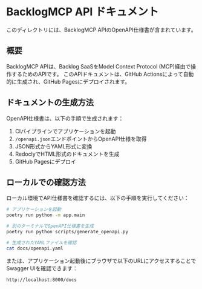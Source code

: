 # BacklogMCP API ドキュメント

このディレクトリには、BacklogMCP APIのOpenAPI仕様書が含まれています。

## 概要

BacklogMCP APIは、Backlog SaaSをModel Context Protocol (MCP)経由で操作するためのAPIです。
このAPIドキュメントは、GitHub Actionsによって自動的に生成され、GitHub Pagesにデプロイされます。

## ドキュメントの生成方法

OpenAPI仕様書は、以下の手順で生成されます：

1. CIパイプラインでアプリケーションを起動
2. `/openapi.json`エンドポイントからOpenAPI仕様を取得
3. JSON形式からYAML形式に変換
4. RedoclyでHTML形式のドキュメントを生成
5. GitHub Pagesにデプロイ

## ローカルでの確認方法

ローカル環境でAPI仕様書を確認するには、以下の手順を実行してください：

```bash
# アプリケーションを起動
poetry run python -m app.main

# 別のターミナルでOpenAPI仕様書を生成
poetry run python scripts/generate_openapi.py

# 生成されたYAMLファイルを確認
cat docs/openapi.yaml
```

または、アプリケーション起動後にブラウザで以下のURLにアクセスすることでSwagger UIを確認できます：

```
http://localhost:8000/docs

